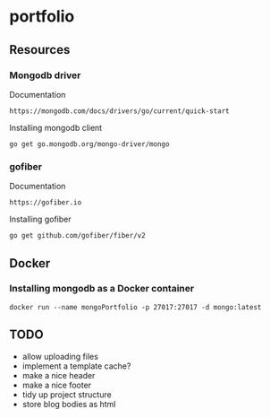 # portfolio

## Resources
### Mongodb driver
Documentation
```
https://mongodb.com/docs/drivers/go/current/quick-start
```

Installing mongodb client
```
go get go.mongodb.org/mongo-driver/mongo
```

### gofiber
Documentation
```
https://gofiber.io
```

Installing gofiber
```
go get github.com/gofiber/fiber/v2
```

## Docker
### Installing mongodb as a Docker container
```
docker run --name mongoPortfolio -p 27017:27017 -d mongo:latest
```

## TODO
- allow uploading files
- implement a template cache?
- make a nice header
- make a nice footer
- tidy up project structure
- store blog bodies as html